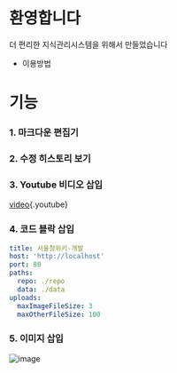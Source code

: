 <!-- TITLE: 서울청 위키 -->
<!-- SUBTITLE: 지식관리시스템 -->


# 환영합니다
더 편리한 지식관리시스템을 위해서 만들었습니다
* 이용방법

# 기능
### 1. 마크다운 편집기
### 2. 수정 히스토리 보기
### 3. Youtube 비디오 삽입

[video](https://www.youtube.com/watch?v=XbGs_qK2PQA){.youtube}

### 4. 코드 블락 삽입

```yaml
title: 서울청위키-개발
host: 'http://localhost'
port: 80
paths:
  repo: ./repo
  data: ./data
uploads:
  maxImageFileSize: 3
  maxOtherFileSize: 100
```

### 5. 이미지 삽입

![image](http://www.lafent.com/news/data/news/img1/106710.jpg)